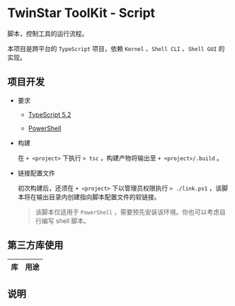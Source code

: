 # TwinStar ToolKit - Script

脚本，控制工具的运行流程。

本项目是跨平台的 `TypeScript` 项目，依赖 `Kernel` 、`Shell CLI` 、`Shell GUI` 的实现。

## 项目开发

* 要求
	
	* [TypeScript 5.2](https://www.typescriptlang.org/)
	
	* [PowerShell](https://learn.microsoft.com/powershell/)

* 构建
	
	在 `+ <project>` 下执行 `> tsc` ，构建产物将输出至 `+ <project>/.build` 。

* 链接配置文件
	
	初次构建后，还须在 `+ <project>` 下以管理员权限执行 `> ./link.ps1` ，该脚本将在输出目录内创建指向脚本配置文件的软链接。
	
	> 该脚本仅适用于 `PowerShell` ，需要预先安装该环境。你也可以考虑自行编写 shell 脚本。

## 第三方库使用

| 库                                                                         | 用途                           |
|:--------------------------------------------------------------------------:|:------------------------------:|

## 说明
